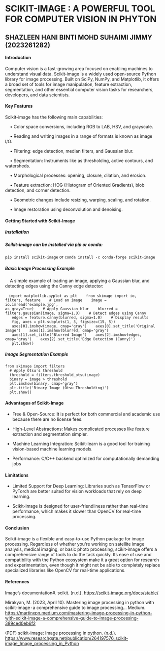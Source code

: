 <h1>SCIKIT-IMAGE : A POWERFUL TOOL FOR COMPUTER VISION IN PHYTON</h1>
<h2>SHAZLEEN HANI BINTI MOHD SUHAIMI JIMMY (2023261282)</h2>

<h4>Introduction</h4>
Computer vision is a fast-growing area focused on enabling machines to understand visual data. Scikit-image is a widely used open-source Python library for image processing. Built on SciPy, NumPy, and Matplotlib, it offers a broad set of tools for image manipulation, feature extraction, segmentation, and other essential computer vision tasks for researchers, developers, and data scientists.
<h4>Key Features</h4>
Scikit-image has the following main capabilities:


  &nbsp;&nbsp;&nbsp;&nbsp;• Color space conversions, including RGB to LAB, HSV, and grayscale.
  
  &nbsp;&nbsp;&nbsp;&nbsp;• Reading and writing images in a range of formats is known as image I/O.
  
  &nbsp;&nbsp;&nbsp;&nbsp;• Filtering: edge detection, median filters, and Gaussian blur.
  
  &nbsp;&nbsp;&nbsp;&nbsp;• Segmentation: Instruments like as thresholding, active contours, and watersheds.
  
  &nbsp;&nbsp;&nbsp;&nbsp;• Morphological processes: opening, closure, dilation, and erosion.
  
  &nbsp;&nbsp;&nbsp;&nbsp;• Feature extraction: HOG (Histogram of Oriented Gradients), blob detection, and corner detection.
  
  &nbsp;&nbsp;&nbsp;&nbsp;• Geometric changes include resizing, warping, scaling, and rotation.
  
  &nbsp;&nbsp;&nbsp;&nbsp;• Image restoration using deconvolution and denoising.
<h4>Getting Started with Scikit-Image</h4>
  <h5>Installation</h5>
  <h5>Scikit-image can be installed via pip or conda:</h5>
  <code>pip install scikit-image</code> or <code>conda install -c conda-forge scikit-image</code>
  <h5>Basic Image Processing Example</h5>
  &nbsp;&nbsp;&nbsp;&nbspA simple example of loading an image, applying a Gaussian blur, and detecting edges using the Canny edge detector:
  
  &nbsp;&nbsp;&nbsp;<code>import matplotlib.pyplot as plt
  &nbsp;&nbsp;&nbsp;from skimage import io, filters, feature
  &nbsp;&nbsp;&nbsp;# Load an image
  &nbsp;&nbsp;&nbsp;image = io.imread('example.jpg', as_gray=True)
  &nbsp;&nbsp;&nbsp;# Apply Gaussian blur
  &nbsp;&nbsp;&nbsp;blurred = filters.gaussian(image, sigma=1.0)
  &nbsp;&nbsp;&nbsp;# Detect edges using Canny
  &nbsp;&nbsp;&nbsp;edges = feature.canny(blurred, sigma=1.0)
  &nbsp;&nbsp;&nbsp;# Display results
  &nbsp;&nbsp;&nbsp;fig, axes = plt.subplots(1, 3, figsize=(15, 5))
  &nbsp;&nbsp;&nbsp;axes[0].imshow(image, cmap='gray')
  &nbsp;&nbsp;&nbsp;axes[0].set_title('Original Image')
  &nbsp;&nbsp;&nbsp;axes[1].imshow(blurred, cmap='gray')
  &nbsp;&nbsp;&nbsp;axes[1].set_title('Blurred Image')
  &nbsp;&nbsp;&nbsp;axes[2].imshow(edges, cmap='gray')
  &nbsp;&nbsp;&nbsp;axes[2].set_title('Edge Detection (Canny)')
  &nbsp;&nbsp;&nbsp;plt.show()</code>
  <h5>Image Segmentation Example</h5>
  <code>from skimage import filters
  # Apply Otsu's threshold
  threshold = filters.threshold_otsu(image)
  binary = image > threshold
  plt.imshow(binary, cmap='gray')
  plt.title('Binary Image (Otsu Thresholding)')
  plt.show()</code>
<h4>Advantages of Scikit-Image</h4>

  - Free & Open-Source: It is perfect for both commercial and academic use because there are no license fees.
  
  - High-Level Abstractions: Makes complicated processes like feature extraction and segmentation simpler.
    
  - Machine Learning Integration: Scikit-learn is a good tool for training vision-based machine learning models.
    
  - Performance: C/C++ backend optimized for computationally demanding jobs

<h4>Limitations</h4>

  - Limited Support for Deep Learning: Libraries such as TensorFlow or PyTorch are better suited for vision workloads that rely on deep learning.
  
  - Scikit-image is designed for user-friendliness rather than real-time performance, which makes it slower than OpenCV for real-time processing.
<h4>Conclusion</h4>
Scikit-image is a flexible and easy-to-use Python package for image processing.  Regardless of whether you're working on satellite image analysis, medical     imaging, or basic photo processing, scikit-image offers a comprehensive range of tools to do the task quickly.  Its ease of use and compatibility with the Python ecosystem make it a great option for research and experimentation, even though it might not be able to completely replace specialized libraries like OpenCV for real-time applications.
<h4>References</h4>

Image’s documentation#. scikit. (n.d.). https://scikit-image.org/docs/stable/ 

Mirakyan, M. (2023, April 10). Mastering image processing in python with scikit-image - a comprehensive guide to image processing... Medium. https://martinxpn.medium.com/mastering-image-processing-in-python-with-scikit-image-a-comprehensive-guide-to-image-processing-389ced0eb6f2 

(PDF) scikit-image: Image processing in python. (n.d.). https://www.researchgate.net/publication/264197576_scikit-image_Image_processing_in_Python 
  

